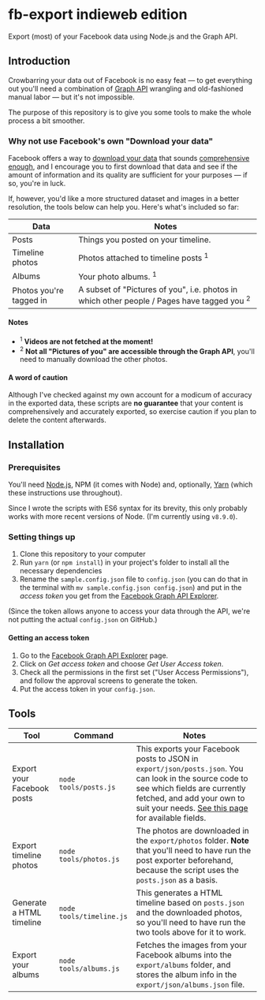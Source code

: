 # fb-export indieweb edition

Export (most) of your Facebook data using Node.js and the Graph API.

## Introduction

Crowbarring your data out of Facebook is no easy feat — to get everything out you'll need a combination of [Graph API](https://developers.facebook.com/docs/graph-api/) wrangling and old-fashioned manual labor — but it's not impossible. 

The purpose of this repository is to give you some tools to make the whole process a bit smoother.

### Why not use Facebook's own "Download your data"

Facebook offers a way to [download your data](https://www.facebook.com/help/212802592074644) that sounds [comprehensive enough](https://www.facebook.com/help/405183566203254), and I encourage you to first download that data and see if the amount of information and its quality are sufficient for your purposes — if so, you're in luck.

If, however, you'd like a more structured dataset and images in a better resolution, the tools below can help you. Here's what's included so far:

Data | Notes
---- | -----
Posts | Things you posted on your timeline.
Timeline photos | Photos attached to timeline posts <sup>1</sup>
Albums | Your photo albums. <sup>1</sup>
Photos you're tagged in | A subset of "Pictures of you", i.e. photos in which other people / Pages have tagged you <sup>2</sup>

#### Notes

* <sup>1</sup> __Videos are not fetched at the moment!__
* <sup>2</sup> __Not all "Pictures of you" are accessible through the Graph API__, you'll need to manually download the other photos.

#### A word of caution

Although I've checked against my own account for a modicum of accuracy in the exported data, these scripts are __no guarantee__ that your content is comprehensively and accurately exported, so exercise caution if you plan to delete the content afterwards.

## Installation

### Prerequisites

You'll need [Node.js](https://nodejs.org/en/), NPM (it comes with Node) and, optionally, [Yarn](https://yarnpkg.com/en/) (which these instructions use throughout). 

Since I wrote the scripts with ES6 syntax for its brevity, this only probably works with more recent versions of Node. (I'm currently using `v8.9.0`).

### Setting things up

1. Clone this repository to your computer
2. Run `yarn` (or `npm install`) in your project's folder to install all the necessary dependencies
3. Rename the `sample.config.json` file to `config.json` (you can do that in the terminal with `mv sample.config.json config.json`) and put in the *access token* you get from the [Facebook Graph API Explorer](https://developers.facebook.com/tools/explorer/). 

(Since the token allows anyone to access your data through the API, we're not putting the actual `config.json` on GitHub.)

#### Getting an access token

1. Go to the [Facebook Graph API Explorer](https://developers.facebook.com/tools/explorer/) page.
2. Click on _Get access token_ and choose _Get User Access token_.
3. Check all the permissions in the first set ("User Access Permissions"), and follow the approval screens to generate the token.
3. Put the access token in your `config.json`.

## Tools

Tool | Command | Notes
---- | ------- | -----
Export your Facebook posts | `node tools/posts.js` | This exports your Facebook posts to JSON in `export/json/posts.json`. You can look in the source code to see which fields are currently fetched, and add your own to suit your needs. [See this page](https://developers.facebook.com/docs/graph-api/reference/v2.11/post) for available fields.
Export timeline photos | `node tools/photos.js` | The photos are downloaded in the `export/photos` folder. __Note__ that you'll need to have run the post exporter beforehand, because the script uses the `posts.json` as a basis.
Generate a HTML timeline | `node tools/timeline.js` | This generates a HTML timeline based on `posts.json` and the downloaded photos, so you'll need to have run the two tools above for it to work.
Export your albums | `node tools/albums.js` | Fetches the images from your Facebook albums into the `export/albums` folder, and stores the album info in the `export/json/albums.json` file.
